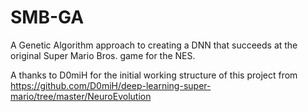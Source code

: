 # SMB-GA
A Genetic Algorithm approach to creating a DNN that succeeds at the original Super Mario Bros. game for the NES.

A thanks to D0miH for the initial working structure of this project from https://github.com/D0miH/deep-learning-super-mario/tree/master/NeuroEvolution
